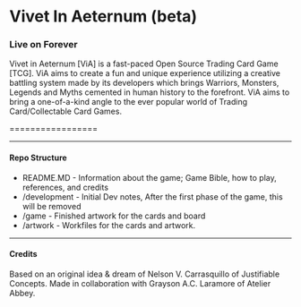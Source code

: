 # Vivet In Aeternum (beta)
### __Live on Forever__

Vivet in Aeternum [ViA] is a fast-paced Open Source Trading Card Game [TCG]. ViA aims to create a fun and unique experience utilizing a creative battling system made by its developers which brings Warriors, Monsters, Legends and Myths cemented in human history to the forefront. ViA aims to bring a one-of-a-kind angle to the ever popular world of Trading Card/Collectable Card Games.

=================



----
#### Repo Structure
- README.MD - Information about the game; Game Bible, how to play, references, and credits
- /development - Initial Dev notes, After the first phase of the game, this will be removed
- /game - Finished artwork for the cards and board
- /artwork - Workfiles for the cards and artwork.

----
#### Credits
Based on an original idea & dream of Nelson V. Carrasquillo of Justifiable Concepts. 
Made in collaboration with Grayson A.C. Laramore of Atelier Abbey.
